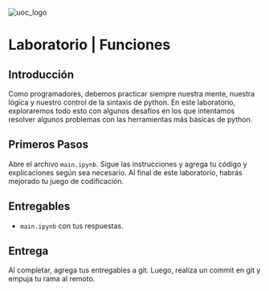 ![uoc_logo](https://upload.wikimedia.org/wikipedia/commons/thumb/7/79/Logotipo_UOC.svg/480px-Logotipo_UOC.svg.png)

# Laboratorio | Funciones

## Introducción

Como programadores, debemos practicar siempre nuestra mente, nuestra lógica y nuestro control de la sintaxis de python. En este laboratorio, exploraremos todo esto con algunos desafíos en los que intentamos resolver algunos problemas con las herramientas más básicas de python.

## Primeros Pasos

Abre el archivo `main.ipynb`. Sigue las instrucciones y agrega tu código y explicaciones según sea necesario. Al final de este laboratorio, habrás mejorado tu juego de codificación.

## Entregables

- `main.ipynb` con tus respuestas.

## Entrega

Al completar, agrega tus entregables a git. Luego, realiza un commit en git y empuja tu rama al remoto.
